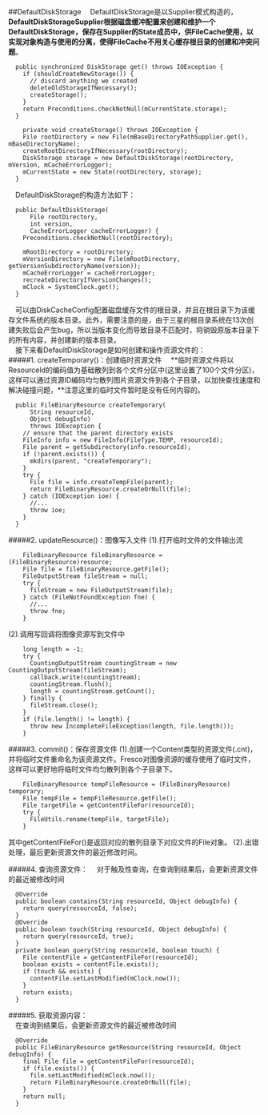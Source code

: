 ##DefaultDiskStorage
&#8195;DefaultDiskStorage是以Supplier模式构造的，**DefaultDiskStorageSupplier根据磁盘缓冲配置来创建和维护一个DefaultDiskStorage，保存在Supplier的State成员中，供FileCache使用，以实现对象构造与使用的分离，使得FileCache不用关心缓存根目录的创建和冲突问题**。
```
  public synchronized DiskStorage get() throws IOException {
    if (shouldCreateNewStorage()) {
      // discard anything we created
      deleteOldStorageIfNecessary();
      createStorage();
    }
    return Preconditions.checkNotNull(mCurrentState.storage);
  }
  
    private void createStorage() throws IOException {
    File rootDirectory = new File(mBaseDirectoryPathSupplier.get(), mBaseDirectoryName);
    createRootDirectoryIfNecessary(rootDirectory);
    DiskStorage storage = new DefaultDiskStorage(rootDirectory, mVersion, mCacheErrorLogger);
    mCurrentState = new State(rootDirectory, storage);
  }
```
&#8195;DefaultDiskStorage的构造方法如下：
```
  public DefaultDiskStorage(
      File rootDirectory,
      int version,
      CacheErrorLogger cacheErrorLogger) {
    Preconditions.checkNotNull(rootDirectory);

    mRootDirectory = rootDirectory;
    mVersionDirectory = new File(mRootDirectory, getVersionSubdirectoryName(version));
    mCacheErrorLogger = cacheErrorLogger;
    recreateDirectoryIfVersionChanges();
    mClock = SystemClock.get();
  }
```
&#8195;可以由DiskCacheConfig配置磁盘缓存文件的根目录，并且在根目录下为该缓存文件系统的版本目录。此外，需要注意的是，由于三星的根目录系统在13次创建失败后会产生bug，所以当版本变化而导致目录不匹配时，将销毁原版本目录下的所有内容，并创建新的版本目录。   
&#8195;接下来看DefaultDiskStorage是如何创建和操作资源文件的：   
#####1. createTemporary()：创建临时资源文件
&#8195;**临时资源文件将以ResourceId的编码值为基础散列到各个文件分区中(这里设置了100个文件分区)，这样可以通过资源ID编码均匀散列图片资源文件到各个子目录，以加快查找速度和解决碰撞问题，**注意这里的临时文件暂时是没有任何内容的。
```
  public FileBinaryResource createTemporary(
      String resourceId,
      Object debugInfo)
      throws IOException {
    // ensure that the parent directory exists
    FileInfo info = new FileInfo(FileType.TEMP, resourceId);
    File parent = getSubdirectory(info.resourceId);
    if (!parent.exists()) {
      mkdirs(parent, "createTemporary");
    }
    try {
      File file = info.createTempFile(parent);
      return FileBinaryResource.createOrNull(file);
    } catch (IOException ioe) {
      //...
      throw ioe;
    }
  }
```

#####2. updateResource()：图像写入文件
(1).打开临时文件的文件输出流
```
    FileBinaryResource fileBinaryResource = (FileBinaryResource)resource;
    File file = fileBinaryResource.getFile();
    FileOutputStream fileStream = null;
    try {
      fileStream = new FileOutputStream(file);
    } catch (FileNotFoundException fne) {
      //...
      throw fne;
    }
```   
(2).调用写回调将图像资源写到文件中
```
    long length = -1;
    try {
      CountingOutputStream countingStream = new CountingOutputStream(fileStream);
      callback.write(countingStream);
      countingStream.flush();
      length = countingStream.getCount();
    } finally {
      fileStream.close();
    }
    if (file.length() != length) {
      throw new IncompleteFileException(length, file.length());
    }
```
#####3. commit()：保存资源文件
(1).创建一个Content类型的资源文件(.cnt)，并将临时文件重命名为该资源文件。Fresco对图像资源的缓存使用了临时文件，这样可以更好地将临时文件均匀散列到各个子目录下。
```
    FileBinaryResource tempFileResource = (FileBinaryResource) temporary;
    File tempFile = tempFileResource.getFile();
    File targetFile = getContentFileFor(resourceId);
    try {
      FileUtils.rename(tempFile, targetFile);
    }
```
其中getContentFileFor()是返回对应的散列目录下对应文件的File对象。
(2).出错处理，最后更新资源文件的最近修改时间。

#####4. 查询资源文件：
&#8195;对于触及性查询，在查询到结果后，会更新资源文件的最近被修改时间
```
  @Override
  public boolean contains(String resourceId, Object debugInfo) {
    return query(resourceId, false);
  }
  @Override
  public boolean touch(String resourceId, Object debugInfo) {
    return query(resourceId, true);
  }
  private boolean query(String resourceId, boolean touch) {
    File contentFile = getContentFileFor(resourceId);
    boolean exists = contentFile.exists();
    if (touch && exists) {
      contentFile.setLastModified(mClock.now());
    }
    return exists;
  }
```
#####5. 获取资源内容：   
&#8195;在查询到结果后，会更新资源文件的最近被修改时间
```
  @Override
  public FileBinaryResource getResource(String resourceId, Object debugInfo) {
    final File file = getContentFileFor(resourceId);
    if (file.exists()) {
      file.setLastModified(mClock.now());
      return FileBinaryResource.createOrNull(file);
    }
    return null;
  }
  ```